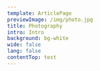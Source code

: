 ```yaml
---
template: ArticlePage
previewImage: /img/photo.jpg
title: Photography
intro: Intro
background: bg-white
wide: false
lang: false
contentTop: test
---
```

